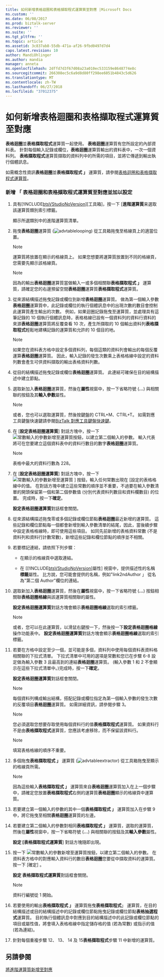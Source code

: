 ```yaml
---
title: 如何新增表格迴圈和表格擷取程式運算質至對應 |Microsoft Docs
ms.custom: ''
ms.date: 06/08/2017
ms.prod: biztalk-server
ms.reviewer: ''
ms.suite: ''
ms.tgt_pltfrm: ''
ms.topic: article
ms.assetid: 3c837ab8-55db-471a-af26-9fbd0497d7d4
caps.latest.revision: 10
author: MandiOhlinger
ms.author: mandia
manager: anneta
ms.openlocfilehash: 2dffd7d3f67d08a23a010ec533159e8648774e8c
ms.sourcegitcommit: 266308ec5c6a9d8d80ff298ee6051b4843c5d626
ms.translationtype: MT
ms.contentlocale: zh-TW
ms.lasthandoff: 06/27/2018
ms.locfileid: "37012375"
---
```

# <a name="how-to-add-table-looping-and-table-extractor-functoids-to-a-map"></a>如何新增表格迴圈和表格擷取程式運算質至對應
**表格迴圈**並**表格擷取程式**運算質一起使用。 **表格迴圈**運算質有您所設定的內部資料表。 針對每個輸入記錄或欄位，**表格迴圈**運算質輸出的資料表中，一次一個資料列。 **表格擷取程式**運算質擷取的資料列中的所需的項目，並將它傳遞到輸出執行個體訊息。  
  
 如需概念性資訊**表格迴圈**並**表格擷取程式 」** 運算質，請參閱[表格迴圈和表格擷取程式運算質](../core/table-looping-and-table-extractor-functoids.md)。  
  
### <a name="to-add-the-table-looping-and-table-extractor-functoids-to-a-map-and-configure-them"></a>新增 「 表格迴圈和表格擷取程式運算質至對應並加以設定  
  
1. 具有[!INCLUDE[btsVStudioNoVersion](../includes/btsvstudionoversion-md.md)][工具箱]，按一下 [**進階運算質**来選取該運算質類別索引標籤。  
  
    顯示所選類別中的進階運算質清單。  
  
2. 拖曳**表格迴圈**運算質 (![](../core/media/advtablelooping.gif "advtablelooping")) 從工具箱拖曳至格線頁上的適當位置。  
  
   > [!NOTE]
   >  運算質將放置在顯示的格線頁上。 如果您想要將運算質放置到不同的格線頁，您需要先顯示該格線頁。  
  
   > [!NOTE]
   >  因為的輸出**表格迴圈**運算質當做輸入一或多個相關聯**表格擷取程式 」** 運算質，請確定您的右邊預留空間**表格迴圈**運算質**表格擷取程式**運算質。  
  
3. 從來源結構描述拖曳記錄或欄位到新增**表格迴圈**運算質。 做為第一個輸入參數**表格迴圈**運算質中，此記錄或欄位的執行個體訊息中的出現次數的數目會控制此運算質產生輸出的次數。 例如，如果迴圈記錄拖曳至運算質，並處理具有這筆記錄的 10 個執行個體訊息時，表格格線已設有一個資料列的資料行資料的來源**表格迴圈**運算質將反覆查看 10 次，產生所擷取的 10 個輸出資料列**表格擷取程式**輕鬆地建構記錄的運算質和允許的 10 個目的地。  
  
   > [!NOTE]
   >  如果您在資料表方格中設定多個資料列，每個這類的資料列會輸出的每個反覆運算**表格迴圈**運算質。 因此，輸入記錄的發生次數乘上表格格線中設定的資料列數會產生可供資料擷取的輸出表格資料列數。  
  
4. 從目的結構描述拖曳記錄或欄位**表格迴圈**運算質。 此連結可確保在目的結構描述中建立節點。  
  
5. 選取新加入**表格迴圈**運算質，然後在**屬性**視窗中，按一下省略符號 (**...**) 與相關聯的按鈕及其**輸入參數**屬性。  
  
   > [!NOTE]
   >  或者，您也可以選取運算質，然後按鍵盤的 CTRL+M、CTRL+T。 如需對應工具鍵盤快速鍵請參閱[BizTalk 對應工具鍵盤快速鍵](../core/biztalk-mapper-keyboard-shortcuts.md)。  
  
6. 在 [**設定表格迴圈運算質**] 對話方塊中，按一下![常數輸入的參數新增至運算質](../core/media/add-input-parameters.gif "Add_input_parameters")按鈕，以建立第二個輸入的參數。 輸入代表將可在您要建立這個資料表中的資料行數目的數字**表格迴圈**運算質。  
  
   > [!NOTE]
   >  表格中最大的資料行數為 228。  
  
7. 在 [**設定表格迴圈運算質**] 對話方塊中，按一下![常數輸入的參數新增至運算質](../core/media/add-input-parameters.gif "Add_input_parameters") ] 按鈕，輸入任何常數出現在 [設定的表格格線中的值。 在對話方塊中建立這些常數的順序並不重要，不過要在輸入參數清單的開頭保留第一個和第二個參數值 (分別代表資料列數目和資料欄數目) 的位置。 完成時，按一下**確定**。  
  
    **設定表格迴圈運算質**對話框會關閉。  
  
8. 從來源結構描述拖曳零或多個記錄或欄位節點**表格迴圈**最近新增的運算質。 這些記錄和欄位節點每一個都會新增到輸入參數清單的結尾，因此，當後續步驟中設定表格格線時，即可使用這些項目。 如同先前新增的表格資料常數 (不是資料列和資料行計數常數)，新增這些記錄和欄位節點的順序並不相關。  
  
9. 若要標記連結，請依照下列步驟：  
  
   - 在顯示的格線頁中選取連結。  
  
   - 在 [[!INCLUDE[btsVStudioNoVersion](../includes/btsvstudionoversion-md.md)]屬性] 視窗中，提供描述性的名稱**標籤**屬性。 比方說，您可能會提供的名稱，例如"link2ndAuthor 」 從名為"第二個 Author"欄位的連結。  
  
10. 選取新加入**表格迴圈**運算質，然後在**屬性**視窗中，按一下省略符號 (**...**) 按鈕相關聯**表格迴圈格線**與該運算質相關聯的屬性。  
  
     **設定表格迴圈運算質**對話方塊會顯示**表格迴圈格線**選取的索引標籤。  
  
    > [!NOTE]
    >  或者，您可以在此運算質，以滑鼠右鍵按一下，然後按一下**設定表格迴圈格線**操作功能表中。 **設定表格迴圈運算質**對話方塊會顯示**表格迴圈格線**選取的索引標籤。  
  
11. 若要在方格中設定至少一個，並可能是多個，資料列中使用每個資料表資料格相關聯的下拉式清單。 下拉式清單中可用的選項是常數和您已在步驟 6-8 設定做為輸入參數 3 且最高到的連結**表格迴圈**運算質。 (輸入參數 1 和 2 不會顯示在這些下拉式清單中。)完成時，按一下**確定**。  
  
     **設定表格迴圈運算質**對話框會關閉。  
  
    > [!NOTE]
    >  每個資料列構成輸出結構，搭配記錄或欄位指定為第一個輸入參數的發生次數的反覆項目**表格迴圈**運算質。 如需詳細資訊，請參閱步驟 3。  
  
    > [!NOTE]
    >  您必須選取您想要存取使用每個資料行的值**表格擷取程式**運算質。 如果資料行不是由**表格擷取程式**運算質，您應該考慮移除，而不保留該資料行。  
  
    > [!NOTE]
    >  填寫表格格線的順序不重要。  
  
12. 多個拖曳**表格擷取程式 」** 運算質 (![](../core/media/advtableextractor.gif "advtableextractor")) 從工具箱拖曳至顯示的格線頁所需。  
  
    > [!NOTE]
    >  因為這些輸入**表格擷取程式 」** 運算質來自**表格迴圈**運算質加入在上一個步驟中，請確定您放置**表格擷取程式**右側的運算質**表格迴圈**顯示的格線頁中運算質。  
  
13. 若要建立第一個輸入的參數的其中一個**表格擷取程式 」** 運算質加入在步驟 9 中，將它拖曳至相關**表格迴圈**運算質的左邊。  
  
14. 若要建立第二個輸入的參數對相同**表格擷取程式 」** 運算質，選取的運算質，然後在**屬性**視窗中，按一下省略符號 (**...**) 與相關聯的按鈕及其**輸入參數**屬性。  
  
     **設定 [表格擷取程式運算質**] 對話方塊隨即出現。  
  
15. 按一下 ![常數輸入的參數新增至運算質](../core/media/add-input-parameters.gif "Add_input_parameters")按鈕，以建立第二個輸入的參數。 在資料表方格中的對應輸入資料行的數目**表格迴圈**您要從中擷取資料的運算質。 按一下 [確定] 。  
  
     **設定 表格擷取程式運算質**對話框會關閉。  
  
    > [!NOTE]
    >  資料行編號從 1 開始。  
  
16. 若要使用的輸出**表格擷取程式 」** 運算質拖曳**表格擷取程式**」 運算質，在目的結構描述或目的結構描述中的記錄或欄位節點拖曳記錄或欄位節點**表格抽選程式**運算質。 目的執行個體訊息中對應到目的結構描述中的此記錄或欄位節點的項目或屬性值，將會填入表格格線中指定儲存格的值 (若為常數) 或指示的值 (若為連結)。  
  
17. 針對每個重複步驟 12、 13、 14 及 15**表格擷取程式**步驟 11 中新增的運算質。  
  
## <a name="see-also"></a>另請參閱  
 [將進階運算質新增至對應](../core/adding-advanced-functoids-to-a-map.md)